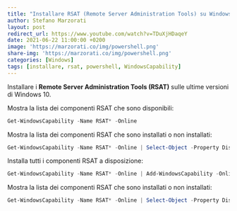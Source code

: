 ```yaml
---
title: "Installare RSAT (Remote Server Administration Tools) su Windows 10 con PowerShell"
author: Stefano Marzorati
layout: post
redirect_url: https://www.youtube.com/watch?v=TDuXjHDaqeY
date: 2021-06-22 11:00:00 +0200
image: 'https://marzorati.co/img/powershell.png'
share-img: 'https://marzorati.co/img/powershell.png'
categories: [Windows]
tags: [installare, rsat, powershell, WindowsCapability]
---
```

Installare i **Remote Server Administration Tools (RSAT)** sulle ultime versioni di Windows 10.

Mostra la lista dei componenti RSAT che sono disponibili:
~~~powershell
Get-WindowsCapability -Name RSAT* -Online
~~~

Mostra la lista dei componenti RSAT che sono installati o non installati:   
~~~powershell
Get-WindowsCapability -Name RSAT* -Online | Select-Object -Property DisplayName, State
~~~

Installa tutti i componenti RSAT a disposizione:   
~~~powershell
Get-WindowsCapability -Name RSAT* -Online | Add-WindowsCapability -Online
~~~

Mostra la lista dei componenti RSAT che sono installati o non installati:   
~~~powershell
Get-WindowsCapability -Name RSAT* -Online | Select-Object -Property DisplayName, State
~~~